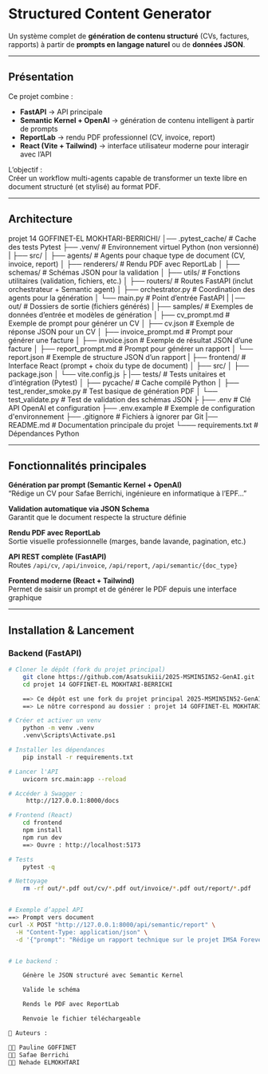 # Structured Content Generator

Un système complet de **génération de contenu structuré** (CVs, factures, rapports)
à partir de **prompts en langage naturel** ou de **données JSON**.

---

##  Présentation

Ce projet combine :
- **FastAPI** → API principale
- **Semantic Kernel + OpenAI** → génération de contenu intelligent à partir de prompts
- **ReportLab** → rendu PDF professionnel (CV, invoice, report)
- **React (Vite + Tailwind)** → interface utilisateur moderne pour interagir avec l’API

L’objectif :  
Créer un workflow multi-agents capable de transformer un texte libre en document structuré (et stylisé) au format PDF.

---

## Architecture

projet 14 GOFFINET-EL MOKHTARI-BERRICHI/
│── .pytest_cache/ # Cache des tests Pytest
├── .venv/ # Environnement virtuel Python (non versionné)
|
├── src/
│ ├── agents/ # Agents pour chaque type de document (CV, invoice, report)
│ ├── renderers/ # Rendu PDF avec ReportLab
│ ├── schemas/ # Schémas JSON pour la validation
│ ├── utils/ # Fonctions utilitaires (validation, fichiers, etc.)
│ ├── routers/ # Routes FastAPI (inclut orchestrateur + Semantic agent)
│ ├── orchestrator.py # Coordination des agents pour la génération
│ └── main.py # Point d’entrée FastAPI
|
│── out/ # Dossiers de sortie (fichiers générés)
|
├── samples/ # Exemples de données d’entrée et modèles de génération
│ ├── cv_prompt.md # Exemple de prompt pour générer un CV
│ ├── cv.json # Exemple de réponse JSON pour un CV
│ ├── invoice_prompt.md # Prompt pour générer une facture
│ ├── invoice.json # Exemple de résultat JSON d’une facture
│ ├── report_prompt.md # Prompt pour générer un rapport
│ └── report.json # Exemple de structure JSON d’un rapport
|
├── frontend/ # Interface React (prompt + choix du type de document)
│ ├── src/
│ ├── package.json
│ └── vite.config.js
├
|── tests/ # Tests unitaires et d’intégration (Pytest)
│ ├── pycache/ # Cache compilé Python
│ ├── test_render_smoke.py # Test basique de génération PDF
│ └── test_validate.py # Test de validation des schémas JSON
├
├── .env # Clé API OpenAI et configuration
├── .env.example # Exemple de configuration d'environnement
├── .gitignore # Fichiers à ignorer par Git
|── README.md # Documentation principale du projet
└─── requirements.txt # Dépendances Python


---

##  Fonctionnalités principales

**Génération par prompt (Semantic Kernel + OpenAI)**  
    “Rédige un CV pour Safae Berrichi, ingénieure en informatique à l’EPF…”

 **Validation automatique via JSON Schema**  
    Garantit que le document respecte la structure définie

**Rendu PDF avec ReportLab**  
    Sortie visuelle professionnelle (marges, bande lavande, pagination, etc.)

**API REST complète (FastAPI)**  
    Routes `/api/cv`, `/api/invoice`, `/api/report`, `/api/semantic/{doc_type}`

**Frontend moderne (React + Tailwind)**  
    Permet de saisir un prompt et de générer le PDF depuis une interface graphique

---

##  Installation & Lancement

###  Backend (FastAPI)
```bash
# Cloner le dépôt (fork du projet principal)
    git clone https://github.com/Asatsukiii/2025-MSMIN5IN52-GenAI.git
    cd projet 14 GOFFINET-EL MOKHTARI-BERRICHI

    ==> Ce dépôt est une fork du projet principal 2025-MSMIN5IN52-GenAI, et contient plusieurs sous-projets étudiants.
    ==> Le nôtre correspond au dossier : projet 14 GOFFINET-EL MOKHTARI-BERRICHI

# Créer et activer un venv
    python -m venv .venv
    .venv\Scripts\Activate.ps1

# Installer les dépendances
	pip install -r requirements.txt

# Lancer l'API
    uvicorn src.main:app --reload  

# Accéder à Swagger :
     http://127.0.0.1:8000/docs

# Frontend (React)
    cd frontend
    npm install
    npm run dev
    ==> Ouvre : http://localhost:5173

# Tests
    pytest -q

# Nettoyage
	rm -rf out/*.pdf out/cv/*.pdf out/invoice/*.pdf out/report/*.pdf


# Exemple d’appel API
==> Prompt vers document
curl -X POST "http://127.0.0.1:8000/api/semantic/report" \
  -H "Content-Type: application/json" \
  -d '{"prompt": "Rédige un rapport technique sur le projet IMSA Forever Shop développé par Safae Berrichi à l’EPF."}'


# Le backend :

    Génère le JSON structuré avec Semantic Kernel

    Valide le schéma

    Rends le PDF avec ReportLab

    Renvoie le fichier téléchargeable 

🏫 Auteurs : 

👩‍💻 Pauline GOFFINET
👩‍💻 Safae Berrichi 
👩‍💻 Nehade ELMOKHTARI

